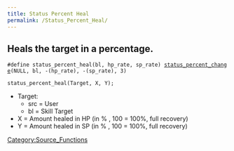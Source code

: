 ```yaml
---
title: Status Percent Heal
permalink: /Status_Percent_Heal/
---
```


Heals the target in a percentage.
---------------------------------

`#define status_percent_heal(bl, hp_rate, sp_rate) `[`status_percent_change`](/status_percent_change "wikilink")`(NULL, bl, -(hp_rate), -(sp_rate), 3)`

`status_percent_heal(Target, X, Y);`

-   Target:
    -   src = User
    -   bl = Skill Target
-   X = Amount healed in HP (in % , 100 = 100%, full recovery)
-   Y = Amount healed in SP (in % , 100 = 100%, full recovery)

[Category:Source_Functions](/Category:Source_Functions "wikilink")